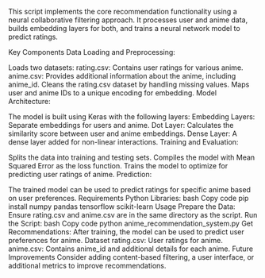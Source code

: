 This script implements the core recommendation functionality using a neural collaborative filtering approach. It processes user and anime data, builds embedding layers for both, and trains a neural network model to predict ratings.

Key Components
Data Loading and Preprocessing:

Loads two datasets:
rating.csv: Contains user ratings for various anime.
anime.csv: Provides additional information about the anime, including anime_id.
Cleans the rating.csv dataset by handling missing values.
Maps user and anime IDs to a unique encoding for embedding.
Model Architecture:

The model is built using Keras with the following layers:
Embedding Layers: Separate embeddings for users and anime.
Dot Layer: Calculates the similarity score between user and anime embeddings.
Dense Layer: A dense layer added for non-linear interactions.
Training and Evaluation:

Splits the data into training and testing sets.
Compiles the model with Mean Squared Error as the loss function.
Trains the model to optimize for predicting user ratings of anime.
Prediction:

The trained model can be used to predict ratings for specific anime based on user preferences.
Requirements
Python
Libraries:
bash
Copy code
pip install numpy pandas tensorflow scikit-learn
Usage
Prepare the Data: Ensure rating.csv and anime.csv are in the same directory as the script.
Run the Script:
bash
Copy code
python anime_recommendation_system.py
Get Recommendations: After training, the model can be used to predict user preferences for anime.
Dataset
rating.csv: User ratings for anime.
anime.csv: Contains anime_id and additional details for each anime.
Future Improvements
Consider adding content-based filtering, a user interface, or additional metrics to improve recommendations.
